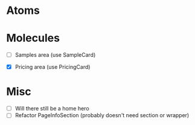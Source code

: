 # Atoms

# Molecules
- [ ] Samples area (use SampleCard)
- [x] Pricing area (use PricingCard)


# Misc
- [ ] Will there still be a home hero
- [ ] Refactor PageInfoSection (probably doesn't need section or wrapper)
